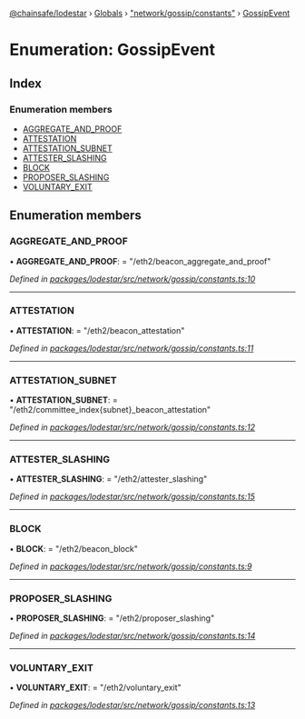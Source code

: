 [@chainsafe/lodestar](../README.md) › [Globals](../globals.md) › ["network/gossip/constants"](../modules/_network_gossip_constants_.md) › [GossipEvent](_network_gossip_constants_.gossipevent.md)

# Enumeration: GossipEvent

## Index

### Enumeration members

* [AGGREGATE_AND_PROOF](_network_gossip_constants_.gossipevent.md#aggregate_and_proof)
* [ATTESTATION](_network_gossip_constants_.gossipevent.md#attestation)
* [ATTESTATION_SUBNET](_network_gossip_constants_.gossipevent.md#attestation_subnet)
* [ATTESTER_SLASHING](_network_gossip_constants_.gossipevent.md#attester_slashing)
* [BLOCK](_network_gossip_constants_.gossipevent.md#block)
* [PROPOSER_SLASHING](_network_gossip_constants_.gossipevent.md#proposer_slashing)
* [VOLUNTARY_EXIT](_network_gossip_constants_.gossipevent.md#voluntary_exit)

## Enumeration members

###  AGGREGATE_AND_PROOF

• **AGGREGATE_AND_PROOF**: = "/eth2/beacon_aggregate_and_proof"

*Defined in [packages/lodestar/src/network/gossip/constants.ts:10](https://github.com/ChainSafe/lodestar/blob/4796680/packages/lodestar/src/network/gossip/constants.ts#L10)*

___

###  ATTESTATION

• **ATTESTATION**: = "/eth2/beacon_attestation"

*Defined in [packages/lodestar/src/network/gossip/constants.ts:11](https://github.com/ChainSafe/lodestar/blob/4796680/packages/lodestar/src/network/gossip/constants.ts#L11)*

___

###  ATTESTATION_SUBNET

• **ATTESTATION_SUBNET**: = "/eth2/committee_index{subnet}_beacon_attestation"

*Defined in [packages/lodestar/src/network/gossip/constants.ts:12](https://github.com/ChainSafe/lodestar/blob/4796680/packages/lodestar/src/network/gossip/constants.ts#L12)*

___

###  ATTESTER_SLASHING

• **ATTESTER_SLASHING**: = "/eth2/attester_slashing"

*Defined in [packages/lodestar/src/network/gossip/constants.ts:15](https://github.com/ChainSafe/lodestar/blob/4796680/packages/lodestar/src/network/gossip/constants.ts#L15)*

___

###  BLOCK

• **BLOCK**: = "/eth2/beacon_block"

*Defined in [packages/lodestar/src/network/gossip/constants.ts:9](https://github.com/ChainSafe/lodestar/blob/4796680/packages/lodestar/src/network/gossip/constants.ts#L9)*

___

###  PROPOSER_SLASHING

• **PROPOSER_SLASHING**: = "/eth2/proposer_slashing"

*Defined in [packages/lodestar/src/network/gossip/constants.ts:14](https://github.com/ChainSafe/lodestar/blob/4796680/packages/lodestar/src/network/gossip/constants.ts#L14)*

___

###  VOLUNTARY_EXIT

• **VOLUNTARY_EXIT**: = "/eth2/voluntary_exit"

*Defined in [packages/lodestar/src/network/gossip/constants.ts:13](https://github.com/ChainSafe/lodestar/blob/4796680/packages/lodestar/src/network/gossip/constants.ts#L13)*
